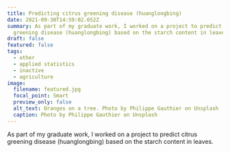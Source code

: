 ```yaml
---
title: Predicting citrus greening disease (huanglongbing)
date: 2021-09-30T14:59:02.652Z
summary: As part of my graduate work, I worked on a project to predict citrus
  greening disease (huanglongbing) based on the starch content in leaves.
draft: false
featured: false
tags:
  - other
  - applied statistics
  - inactive
  - agriculture
image:
  filename: featured.jpg
  focal_point: Smart
  preview_only: false
  alt_text: Oranges on a tree. Photo by Philippe Gauthier on Unsplash
  caption: Photo by Philippe Gauthier on Unsplash
---
```

As part of my graduate work, I worked on a project to predict citrus greening disease (huanglongbing) based on the starch content in leaves.